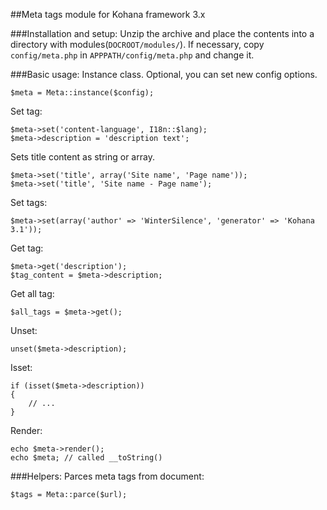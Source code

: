 ##Meta tags module for Kohana framework 3.х

###Installation and setup:
Unzip the archive and place the contents into a directory with modules(`DOCROOT/modules/`). 
If necessary, copy `config/meta.php` in `APPPATH/config/meta.php` and change it.

###Basic usage:
Instance class. Optional, you can set new config options.
~~~
$meta = Meta::instance($config);
~~~
Set tag:
~~~
$meta->set('content-language', I18n::$lang);
$meta->description = 'description text';
~~~
Sets title content as string or array.
~~~
$meta->set('title', array('Site name', 'Page name'));
$meta->set('title', 'Site name - Page name');
~~~
Set tags:
~~~
$meta->set(array('author' => 'WinterSilence', 'generator' => 'Kohana 3.1'));
~~~
Get tag:
~~~
$meta->get('description');
$tag_content = $meta->description;
~~~
Get all tag:
~~~
$all_tags = $meta->get();
~~~
Unset:
~~~
unset($meta->description);
~~~
Isset:
~~~
if (isset($meta->description))
{
	// ...
}
~~~
Render:
~~~
echo $meta->render();
echo $meta; // called __toString()
~~~

###Helpers:
Parces meta tags from document:
~~~
$tags = Meta::parce($url);
~~~